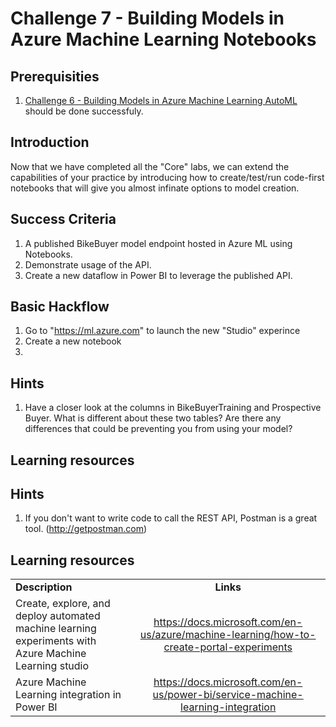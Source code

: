 # Challenge 7 - Building Models in Azure Machine Learning Notebooks

## Prerequisities

1. [Challenge 6 - Building Models in Azure Machine Learning AutoML](./06-AMLAutoML.md) should be done successfuly.

## Introduction

Now that we have completed all the "Core" labs, we can extend the capabilities of your practice by introducing how to create/test/run code-first notebooks that will give you almost infinate options to model creation.

## Success Criteria
1.  A published BikeBuyer model endpoint hosted in Azure ML using Notebooks.
1.  Demonstrate usage of the API.
1.  Create a new dataflow in Power BI to leverage the published API.

## Basic Hackflow
1. Go to "https://ml.azure.com" to launch the new "Studio" experince 
2. Create a new notebook
3. 


## Hints

1.  Have a closer look at the columns in BikeBuyerTraining and Prospective Buyer.  What is different about these two tables?  Are there any differences that could be preventing you from using your model?

## Learning resources

## Hints
1.  If you don't want to write code to call the REST API, Postman is a great tool. (http://getpostman.com)


## Learning resources

|                                            |                                                                                                                                                       |
| ------------------------------------------ | :---------------------------------------------------------------------------------------------------------------------------------------------------: |
| **Description**                            |                                                                       **Links**                                                                       |
| Create, explore, and deploy automated machine learning experiments with Azure Machine Learning studio                    |        <https://docs.microsoft.com/en-us/azure/machine-learning/how-to-create-portal-experiments>         |
| Azure Machine Learning integration in Power BI | <https://docs.microsoft.com/en-us/power-bi/service-machine-learning-integration> |


